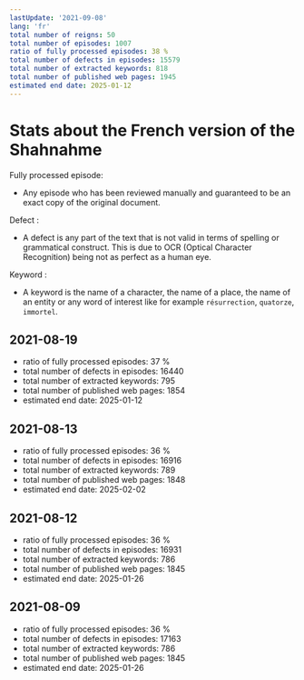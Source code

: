 ```yaml
---
lastUpdate: '2021-09-08'
lang: 'fr'
total number of reigns: 50
total number of episodes: 1007
ratio of fully processed episodes: 38 %
total number of defects in episodes: 15579
total number of extracted keywords: 818
total number of published web pages: 1945
estimated end date: 2025-01-12
---
```


# Stats about the French version of the Shahnahme

Fully processed episode:

- Any episode who has been reviewed manually and guaranteed to be an exact copy of the original document.

Defect :

- A defect is any part of the text that is not valid in terms of spelling or grammatical construct. This is due to OCR (Optical Character Recognition) being not as perfect as a human eye.

Keyword :

- A keyword is the name of a character, the name of a place, the name of an entity or any word of interest like for example `résurrection`, `quatorze`, `immortel`.

## 2021-08-19

- ratio of fully processed episodes: 37 %
- total number of defects in episodes: 16440
- total number of extracted keywords: 795
- total number of published web pages: 1854
- estimated end date: 2025-01-12

## 2021-08-13

- ratio of fully processed episodes: 36 %
- total number of defects in episodes: 16916
- total number of extracted keywords: 789
- total number of published web pages: 1848
- estimated end date: 2025-02-02

## 2021-08-12

- ratio of fully processed episodes: 36 %
- total number of defects in episodes: 16931
- total number of extracted keywords: 786
- total number of published web pages: 1845
- estimated end date: 2025-01-26

## 2021-08-09

- ratio of fully processed episodes: 36 %
- total number of defects in episodes: 17163
- total number of extracted keywords: 786
- total number of published web pages: 1845
- estimated end date: 2025-01-26
